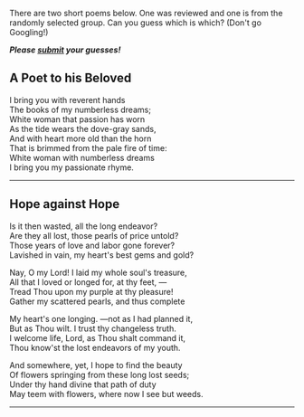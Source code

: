 There are two short poems below. One was reviewed and one is from the randomly selected group. Can you guess which is which? (Don't go Googling!) 

***Please [submit](https://goo.gl/forms/RRsPQt7PKeEtzZIX2) your guesses!***

## A Poet to his Beloved

I bring you with reverent hands <br>
The books of my numberless dreams; <br>
White woman that passion has worn <br>
As the tide wears the dove-gray sands, <br>
And with heart more old than the horn <br>
That is brimmed from the pale fire of time: <br>
White woman with numberless dreams <br>
I bring you my passionate rhyme.

---

## Hope against Hope

Is it then wasted, all the long endeavor? <br>
Are they all lost, those pearls of price untold? <br>
Those years of love and labor gone forever? <br>
Lavished in vain, my heart's best gems and gold?

Nay, O my Lord! I laid my whole soul's treasure, <br>
All that I loved or longed for, at thy feet, — <br>
Tread Thou upon my purple at thy pleasure! <br>
Gather my scattered pearls, and thus complete

My heart's one longing. —not as I had planned it, <br>
But as Thou wilt. I trust thy changeless truth. <br>
I welcome life, Lord, as Thou shalt command it, <br>
Thou know'st the lost endeavors of my youth.

And somewhere, yet, I hope to find the beauty <br>
Of flowers springing from these long lost seeds; <br>
Under thy hand divine that path of duty <br>
May teem with flowers, where now I see but weeds.

---